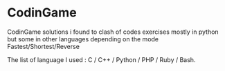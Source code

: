 # CodinGame
CodinGame solutions i found to clash of codes exercises mostly in python but some in other languages depending on the mode Fastest/Shortest/Reverse

The list of language I used : C / C++ / Python / PHP / Ruby / Bash.
